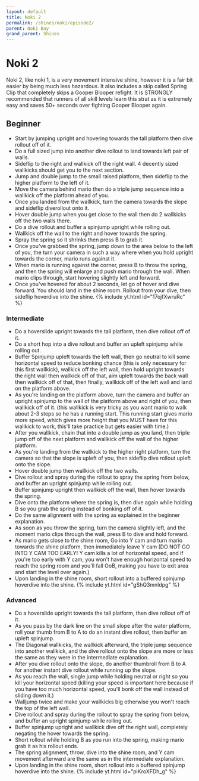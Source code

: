 ```yaml
---
layout: default 
title: Noki 2
permalink: /shines/noki/episode2/
parent: Noki Bay
grand_parent: Shines
---
```

# Noki 2 
Noki 2, like noki 1, is a very movement intensive shine, however it is a fair bit easier by being much less hazardous. It also includes a skip called Spring Clip that completely skips a Gooper Blooper refight. It is STRONGLY recommended that runners of all skill levels learn this strat as it is extremely easy and saves 50+ seconds over fighting Gooper Blooper again.  

## Beginner  
- Start by jumping upright and hovering towards the tall platform then dive rollout off of it.
- Do a full sized jump into another dive rollout to land towards left pair of walls.
- Sideflip to the right and wallkick off the right wall. 4 decently sized wallkicks should get you to the next section.
- Jump and double jump to the small raised platform, then sideflip to the higher platform to the left of it. 
- Move the camera behind mario then do a triple jump sequence into a wallkick off the platform ahead of you.
- Once you landed from the wallkick, turn the camera towards the slope and sideflip diverollout onto it.
- Hover double jump when you get close to the wall then do 2 wallkicks off the two walls there.
- Do a dive rollout and buffer a spinjump upright while rolling out.
- Wallkick off the wall to the right and hover towards the spring.
- Spray the spring so it shrinks then press B to grab it.
- Once you've grabbed the spring, jump down to the area below to the left of you, the turn your camera in such a way where when you hold upright towards the corner, mario runs against it. 
- When mario is running against the corner, press B to throw the spring, and then the spring will enlarge and push mario through the wall. When mario clips through, start hovering slightly left and forward.
- Once you've hovered for about 2 seconds, let go of hover and dive forward. You should land in the shine room. Rollout from your dive, then sideflip hoverdive into the shine.
{% include yt.html id="17ojfXwruRc" %}  

### Intermediate
- Do a hoverslide upright towards the tall platform, then dive rollout off of it.
- Do a short hop into a dive rollout and buffer an upleft spinjump while rolling out.
- Buffer Spinjump upleft towards the left wall, then go neutral to kill some horizontal speed to reduce bonking chance (this is only necessary for this first wallkick), wallkick off the left wall, then hold upright towards the right wall then wallkick off of that, aim upleft towards the back wall then wallkick off of that, then finally, wallkick off of the left wall and land on the platform above.
- As you're landing on the platform above, turn the camera and buffer an upright spinjump to the wall of the platform above and right of you, then wallkick off of it. (this wallkick is very tricky as you want mario to walk about 2-3 steps so he has a running start. This running start gives mario more speed, which gives more height that you MUST have for this wallkick to work, this'll take practice but gets easier with time.)
- After you wallkick, chain that into a double jump as you land, then triple jump off of the next platform and wallkick off the wall of the higher platform.
- As you're landing from the wallkick to the higher right platform, turn the camera so that the slope is upleft of you, then sideflip dive rollout upleft onto the slope.
- Hover double jump then wallkick off the two walls.
- Dive rollout and spray during the rollout to spray the spring from below, and buffer an upright spinjump while rolling out.
- Buffer spinjump upright then wallkick off the wall, then hover towards the spring.
- Dive onto the platform where the spring is, then dive again while holding B so you grab the spring instead of bonking off of it.
- Do the same alignment with the spring as explained in the beginner explanation.
- As soon as you throw the spring, turn the camera slightly left, and the moment mario clips through the wall, press B to dive and hold forward.
- As mario gets close to the shine room, Go into Y cam and turn mario towards the shine platform, then immediately leave Y cam (DO NOT GO INTO Y CAM TOO EARLY! Y cam kills a lot of horizontal speed, and if you're too early with Y cam, you won't have enough horizontal speed to reach the spring room and you'll fall OoB, making you have to exit area and start the level over again.)
- Upon landing in the shine room, short rollout into a buffered spinjump hoverdive into the shine.
{% include yt.html id="gShQ3mnldpg" %}

### Advanced
- Do a hoverslide upright towards the tall platform, then dive rollout off of it.
- As you pass by the dark line on the small slope after the water platform, roll your thumb from B to A to do an instant dive rollout, then buffer an upleft spinjump.
- The Diagonal wallkicks, the wallkick afterward, the triple jump sequence into another wallkick, and the dive rollout onto the slope are more or less the same as they were in the intermediate explanation.
- After you dive rollout onto the slope, do another thumbroll from B to A for another instant dive rollout while running up the slope.
- As you reach the wall, single jump while holding neutral or right so you kill your horizontal speed (killing your speed is important here because if you have too much horizontal speed, you'll bonk off the wall instead of sliding down it.)
- Walljump twice and make your wallkicks big otherwise you won't reach the top of the left wall.
- Dive rollout and spray during the rollout to spray the spring from below, and buffer an upright spinjump while rolling out.
- Buffer spinjump upright and wallkick dive off the right wall, completely negating the hover towards the spring.
- Short rollout while holding B as you run into the spring, making mario grab it as his rollout ends.
- The spring alignment, throw, dive into the shine room, and Y cam movement afterward are the same as in the intermediate explanation.
- Upon landing in the shine room, short rollout into a buffered spinjump hoverdive into the shine.
{% include yt.html id="piKroXFDh_g" %}
